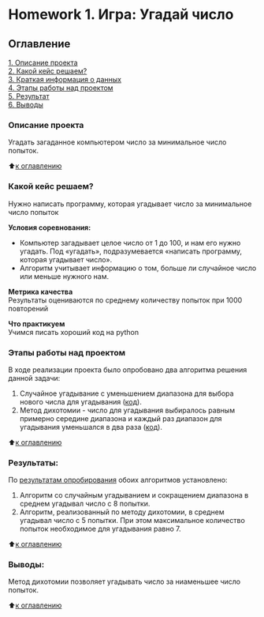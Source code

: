 # Homework 1. Игра: Угадай число

## Оглавление  
[1. Описание проекта](https://github.com/ZlatanSU87/test_2024/blob/main/project_1/Readme.md#Описание-проекта)  
[2. Какой кейс решаем?](https://github.com/ZlatanSU87/test_2024/blob/main/project_1/Readme.md#Какой-кейс-решаем)  
[3. Краткая информация о данных](https://github.com/ZlatanSU87/test_2024/blob/main/project_1/Readme.md#Краткая-информация-о-данных)  
[4. Этапы работы над проектом](https://github.com/ZlatanSU87/test_2024/blob/main/project_1/Readme.md#Этапы-работы-над-проектом)  
[5. Результат](https://github.com/ZlatanSU87/test_2024/blob/main/project_1/Readme.md#Результат)    
[6. Выводы](https://github.com/ZlatanSU87/test_2024/blob/main/project_1/Readme.md#Выводы) 

### Описание проекта    
Угадать загаданное компьютером число за минимальное число попыток.

:arrow_up:[к оглавлению](https://github.com/ZlatanSU87/test_2024/blob/main/project_1/Readme.md#Оглавление)


### Какой кейс решаем?    
Нужно написать программу, которая угадывает число за минимальное число попыток

**Условия соревнования:**  
- Компьютер загадывает целое число от 1 до 100, и нам его нужно угадать. Под «угадать», подразумевается «написать программу, которая угадывает число».
- Алгоритм учитывает информацию о том, больше ли случайное число или меньше нужного нам.

**Метрика качества**     
Результаты оцениваются по среднему количеству попыток при 1000 повторений

**Что практикуем**     
Учимся писать хороший код на python


### Этапы работы над проектом  
В ходе реализации проекта было опробовано два алгоритма решения данной задачи:
1. Случайное угадывание с уменьшением диапазона для выбора нового числа для угадывания ([код](https://github.com/ZlatanSU87/test_2024/blob/main/project_1/game_predict_number.py)).
2. Метод дихотомии - число для угадывания выбиралось равным примерно середине диапазона и каждый раз диапазон для угадывания уменьшался в два раза ([код](https://github.com/ZlatanSU87/test_2024/blob/main/project_1/game_predict_number.py)).

:arrow_up:[к оглавлению](https://github.com/ZlatanSU87/test_2024/blob/main/project_1/Readme.md#Оглавление)


### Результаты:  
По [результатам опробирования](https://github.com/ZlatanSU87/test_2024/blob/main/project_1/game_predict_number.ipynb) обоих алгоритмов установлено:
1. Алгоритм со случайным угадыванием и сокращением диапазона в среднем угадывал число с 8 попытки.
2. Алгоритм, реализованный по методу дихотомии, в среднем угадывал число с 5 попытки. При этом максимальное количество попыток необходимое для угадывания равно 7.

:arrow_up:[к оглавлению](https://github.com/ZlatanSU87/test_2024/blob/main/project_1/Readme.md#Оглавление)


### Выводы:  
Метод дихотомии позволяет угадывать число за ниаменьшее число попыток.

:arrow_up:[к оглавлению](https://github.com/ZlatanSU87/test_2024/blob/main/project_1/Readme.md#Оглавление)
